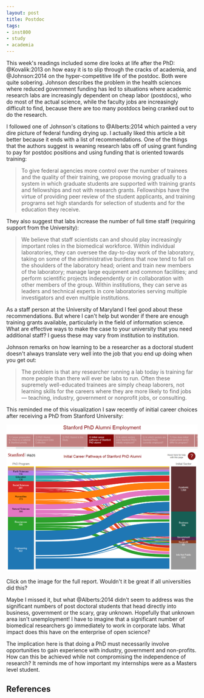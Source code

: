 ```yaml
---
layout: post
title: Postdoc
tags:
- inst800
- study
- academia
---
```


This week's readings included some dire looks at life after the PhD: @Kovalik:2013 on how easy it is to slip through the cracks of academia, and  @Johnson:2014 on the hyper-competitive life of the postdoc. Both were quite sobering. Johnson describes the problem in the health sciences where reduced government funding has led to situations where academic research labs are increasingly dependent on cheap labor (postdocs), who do most of the actual science, while the faculty jobs are increasingly difficult to find, because there are too many postdocs being cranked out to do the research.

I followed one of Johnson's citations to @Alberts:2014 which painted a very dire picture of federal funding drying up. I actually liked this article a bit better because it ends with a list of recommendations. One of the things that the authors suggest is weaning research labs off of using grant funding to pay for postdoc positions and using funding that is oriented towards training:

> To give federal agencies more control over the number of trainees and the quality of their training, we propose moving gradually to a system in which graduate students are supported with training grants and fellowships and not with research grants. Fellowships have the virtue of providing peer review of the student applicants, and training programs set high standards for selection of students and for the education they receive.

They also suggest that labs increase the number of full time staff (requiring support from the University):

> We believe that staff scientists can and should play increasingly important roles in the biomedical workforce. Within individual laboratories, they can oversee the day-to-day work of the laboratory, taking on some of the administrative burdens that now tend to fall on the shoulders of the laboratory head; orient and train new members of the laboratory; manage large equipment and common facilities; and perform scientific projects independently or in collaboration with other members of the group. Within institutions, they can serve as leaders and technical experts in core laboratories serving multiple investigators and even multiple institutions.

As a staff person at the University of Maryland I feel good about these recommendations. But where I can't help but wonder if there are enough training grants available, particularly in the field of information science. What are effective ways to make the case to your university that you need additional staff? I guess these may vary from institution to institution.

Johnson remarks on how learning to be a researcher as a doctoral student doesn't always translate very well into the job that you end up doing when you get out:

> The problem is that any researcher running a lab today is training far more people than there will ever be labs to run. Often these supremely well-educated trainees are simply cheap laborers, not learning skills for the careers where they are more likely to find jobs — teaching, industry, government or nonprofit jobs, or consulting.

This reminded me of this visualization I saw recently of initial career choices after receiving a PhD from Stanford University:

<a href="https://tableau.stanford.edu/t/IRDS/views/StanfordPhDAlumniEmployment/StanfordPhDAlumniEmploymentDashboard?:embed=y"><img class="img-responsive" src="/images/stanford-phd-careers.png" title="Initial Career Pathways of Stanford Alumni"></a>

Click on the image for the full report. Wouldn't it be great if all universities did this?

Maybe I missed it, but what @Alberts:2014 didn't seem to address was the significant numbers of post doctoral students that head directly into business, government or the scary, gray unknown. Hopefully that unknown area isn't unemployment! I have to imagine that a significant number of biomedical researchers go immediately to work in corporate labs. What impact does this have on the enterprise of open science?

The implication here is that doing a PhD must necessarily involve opportunities to gain experience with industry, government and non-profits. How can this be achieved while not compromising the independence of research? It reminds me of how important my internships were as a Masters level student. 

## References

[Digital Curation and Innovation Center]: http://dcic.umd.edu/